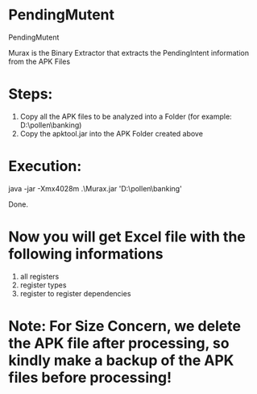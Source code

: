 # PendingMutent
PendingMutent

Murax is the Binary Extractor that extracts the PendingIntent information from the APK Files

# Steps:

  1)  Copy all the APK files to be analyzed into a Folder (for example: D:\pollen\banking\)
  2)  Copy the apktool.jar into the APK Folder created above 

# Execution:

java -jar -Xmx4028m .\Murax.jar 'D:\pollen\banking'

Done.

# Now you will get Excel file with the following informations
  1) all registers
  2) register types
  3) register to register dependencies

# Note: For Size Concern, we delete the APK file after processing, so kindly make a backup of the APK files before processing!
